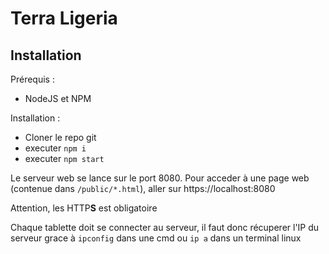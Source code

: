 # Terra Ligeria

## Installation 

Prérequis :
* NodeJS et NPM

Installation :

* Cloner le repo git
* executer `npm i`
* executer `npm start`

Le serveur web se lance sur le port 8080. Pour acceder à une page web (contenue dans `/public/*.html`), aller sur https://localhost:8080

Attention, les HTTP**S** est obligatoire

Chaque tablette doit se connecter au serveur, il faut donc récuperer l'IP du serveur grace à `ipconfig` dans une cmd ou `ip a` dans un terminal linux